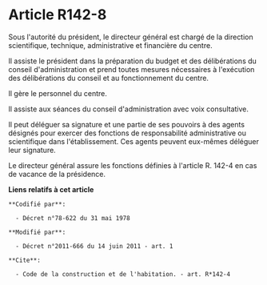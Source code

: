 # Article R142-8

Sous l'autorité du président, le directeur général est chargé de la direction scientifique, technique, administrative et
financière du centre. 

Il assiste le président dans la préparation du budget et des délibérations du conseil d'administration et prend toutes
mesures nécessaires à l'exécution des délibérations du conseil et au fonctionnement du centre. 

Il gère le personnel du centre. 

Il assiste aux séances du conseil d'administration avec voix consultative. 

Il peut déléguer sa signature et une partie de ses pouvoirs à des agents désignés pour exercer des fonctions de
responsabilité administrative ou scientifique dans l'établissement. Ces agents peuvent eux-mêmes déléguer leur signature. 

Le directeur général assure les fonctions définies à l'article R. 142-4 en cas de vacance de la présidence.

**Liens relatifs à cet article**

	**Codifié par**:

	  - Décret n°78-622 du 31 mai 1978

	**Modifié par**:

	  - Décret n°2011-666 du 14 juin 2011 - art. 1

	**Cite**:

	  - Code de la construction et de l'habitation. - art. R*142-4
